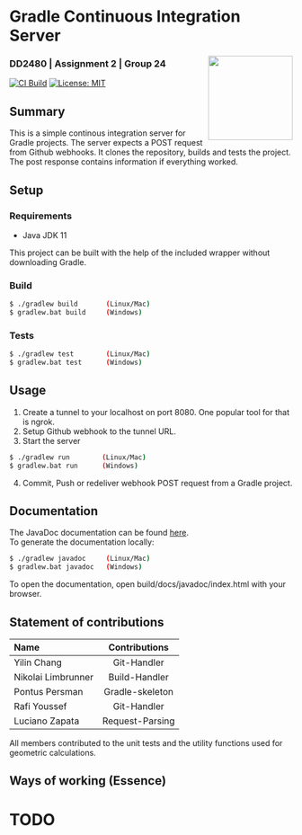 # Gradle Continuous Integration Server
<img align="right" width="150" height="150" src="https://cdn0.iconfinder.com/data/icons/people-occupations-icons-rounded/110/Construction-Worker-4-512.png">

### DD2480 | Assignment 2 | Group 24

[![CI Build](https://github.com/lucianozapata/DD2480VT221/actions/workflows/gradle.yml/badge.svg)](https://github.com/lucianozapata/smallest-java-ci/actions/workflows/gradle.yml)
[![License: MIT](https://img.shields.io/badge/License-MIT-yellow.svg)](https://opensource.org/licenses/MIT)

## Summary

This is a simple continous integration server for Gradle projects. The server expects a POST request from Github webhooks. It clones the repository, builds and tests the project. The post response contains information if everything worked.

## Setup 

### Requirements 
* Java JDK 11

This project can be built with the help of the included wrapper without downloading Gradle.
### Build 
```bash
$ ./gradlew build       (Linux/Mac)
$ gradlew.bat build     (Windows)
```
### Tests
```bash
$ ./gradlew test        (Linux/Mac)
$ gradlew.bat test      (Windows)
```

## Usage

1. Create a tunnel to your localhost on port 8080. One popular tool for that is ngrok.
2. Setup Github webhook to the tunnel URL.
3. Start the server 
```bash
$ ./gradlew run        (Linux/Mac)
$ gradlew.bat run      (Windows)
```
4. Commit, Push or redeliver webhook POST request from a Gradle project. 

## Documentation 

The JavaDoc documentation can be found [here](https://lucianozapata.github.io/smallest-java-ci). <br>
To generate the documentation locally:
```bash
$ ./gradlew javadoc     (Linux/Mac)
$ gradlew.bat javadoc   (Windows)
```
To open the documentation, open build/docs/javadoc/index.html with your browser.

## Statement of contributions

| Name      |                          Contributions                          |
|:----------|:---------------------------------------------------------------:|
| Yilin Chang    |  Git-Handler		|
| Nikolai Limbrunner |	Build-Handler						|
| Pontus Persman | Gradle-skeleton  			 |
| Rafi Youssef | Git-Handler              |
| Luciano Zapata | Request-Parsing     		|

All members contributed to the unit tests and the utility functions used for geometric calculations.

## Ways of working (Essence)

# TODO